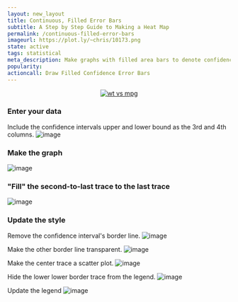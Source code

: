 ```yaml
---
layout: new_layout
title: Continuous, Filled Error Bars
subtitle: A Step by Step Guide to Making a Heat Map
permalink: /continuous-filled-error-bars
imageurl: https://plot.ly/~chris/10173.png
state: active
tags: statistical
meta_description: Make graphs with filled area bars to denote confidence intervals. Plotly is the easiest way to graph your data online.
popularity: 
actioncall: Draw Filled Confidence Error Bars
---
```


<div>
    <a href="https://plot.ly/~TestBot/20387/" target="_blank" title="wt vs mpg" style="display: block; text-align: center;"><img src="https://plot.ly/~TestBot/20387.png" alt="wt vs mpg" style="max-width: 100%;"  onerror="this.onerror=null;this.src='https://plot.ly/404.png';" /></a>
    <script data-plotly="TestBot:20387" src="https://plot.ly/embed.js" async></script>
</div>

### Enter your data
Include the confidence intervals upper and lower bound as the 3rd and 4th columns.
![image](https://cloud.githubusercontent.com/assets/1280389/7815735/3be3d9fc-0398-11e5-9fff-01ce6c16f2fd.png)

### Make the graph
![image](https://cloud.githubusercontent.com/assets/1280389/7815746/4ee7b1b8-0398-11e5-83fc-5856e6f6f76b.png)

### "Fill" the second-to-last trace to the last trace
![image](https://cloud.githubusercontent.com/assets/1280389/7815806/a143dc02-0398-11e5-938b-a774c2be0fc1.png)

### Update the style
Remove the confidence interval's border line.
![image](https://cloud.githubusercontent.com/assets/1280389/7815849/eb370654-0398-11e5-9d0e-863c0e6be5b4.png)

Make the other border line transparent.
![image](https://cloud.githubusercontent.com/assets/1280389/7815886/1fa1a458-0399-11e5-8883-a749e36b722a.png)

Make the center trace a scatter plot.
![image](https://cloud.githubusercontent.com/assets/1280389/7815922/5aa089fc-0399-11e5-8928-e15bcf2a4797.png)

Hide the lower lower border trace from the legend. 
![image](https://cloud.githubusercontent.com/assets/1280389/7816051/10c9579a-039a-11e5-9bdd-6d97b699ceeb.png)

Update the legend
![image](https://cloud.githubusercontent.com/assets/1280389/7816069/2747f4d6-039a-11e5-9959-03b7cc012de7.png)
